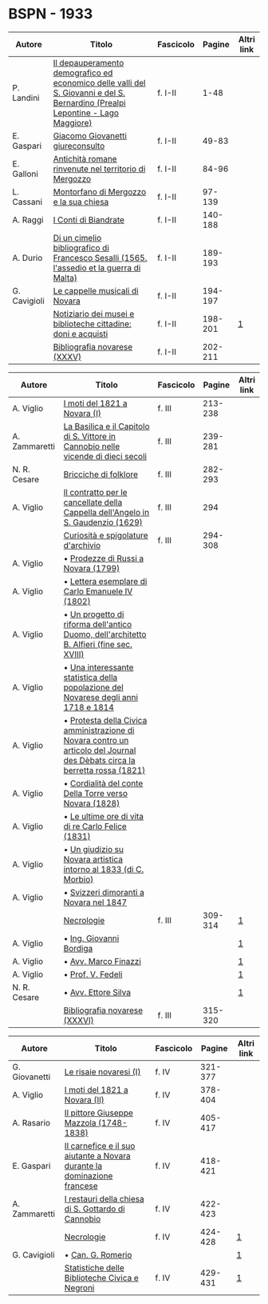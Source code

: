 # BSPN - 1933

| Autore       | Titolo                                                                                                                                                                              | Fascicolo | Pagine  | Altri link                                             |
|--------------|-------------------------------------------------------------------------------------------------------------------------------------------------------------------------------------|-----------|---------|--------------------------------------------------------|
| P. Landini   | [Il depauperamento demografico ed economico delle valli del S. Giovanni e del S. Bernardino (Prealpi Lepontine - Lago Maggiore)](https://en.calameo.com/read/0072607355160cc0037ce) | f. I-II   | 1-48    |                                                        |
| E. Gaspari   | [Giacomo Giovanetti giureconsulto](https://en.calameo.com/read/0072607355160cc0037ce)                                                                                               | f. I-II   | 49-83   |                                                        |
| E. Galloni   | [Antichità romane rinvenute nel territorio di Mergozzo](https://en.calameo.com/read/0072607355160cc0037ce)                                                                          | f. I-II   | 84-96   |                                                        |
| L. Cassani   | [Montorfano di Mergozzo e la sua chiesa](https://en.calameo.com/read/0072607355160cc0037ce)                                                                                         | f. I-II   | 97-139  |                                                        |
| A. Raggi     | [I Conti di Biandrate](https://en.calameo.com/read/0072607355160cc0037ce)                                                                                                           | f. I-II   | 140-188 |                                                        |
| A. Durio     | [Di un cimelio bibliografico di Francesco Sesalli (1565. l'assedio et la guerra di Malta)](https://en.calameo.com/read/0072607355160cc0037ce)                                       | f. I-II   | 189-193 |                                                        |
| G. Cavigioli | [Le cappelle musicali di Novara](https://en.calameo.com/read/0072607355160cc0037ce)                                                                                                 | f. I-II   | 194-197 |                                                        |
|              | [Notiziario dei musei e biblioteche cittadine: doni e acquisti](http://www.ssno.it/BSPNo/bspn_not33.html#331)                                                                       | f. I-II   | 198-201 | [1](https://en.calameo.com/read/0072607355160cc0037ce) |
|              | [Bibliografia novarese (XXXV)](https://en.calameo.com/read/0072607355160cc0037ce)                                                                                                   | f. I-II   | 202-211 |                                                        |

| Autore        | Titolo                                                                                                                                                                          | Fascicolo | Pagine  | Altri link                                             |
|---------------|---------------------------------------------------------------------------------------------------------------------------------------------------------------------------------|-----------|---------|--------------------------------------------------------|
| A. Viglio     | [I moti del 1821 a Novara (I)](https://en.calameo.com/read/0072607356c0a3815ed4d)                                                                                               | f. III    | 213-238 |                                                        |
| A. Zammaretti | [La Basilica e il Capitolo di S. Vittore in Cannobio nelle vicende di dieci secoli](https://en.calameo.com/read/0072607356c0a3815ed4d)                                          | f. III    | 239-281 |                                                        |
| N. R. Cesare  | [Bricciche di folklore](https://en.calameo.com/read/0072607356c0a3815ed4d)                                                                                                      | f. III    | 282-293 |                                                        |
| A. Viglio     | [Il contratto per le cancellate della Cappella dell'Angelo in S. Gaudenzio (1629)](https://en.calameo.com/read/0072607356c0a3815ed4d)                                           | f. III    | 294     |                                                        |
|               | [Curiosità e spigolature d'archivio](https://en.calameo.com/read/0072607356c0a3815ed4d)                                                                                         | f. III    | 294-308 |                                                        |
| A. Viglio     | • [Prodezze di Russi a Novara (1799)](https://en.calameo.com/read/0072607356c0a3815ed4d)                                                                                        |           |         |                                                        |
| A. Viglio     | • [Lettera esemplare di Carlo Emanuele IV (1802)](https://en.calameo.com/read/0072607356c0a3815ed4d)                                                                            |           |         |                                                        |
| A. Viglio     | • [Un progetto di riforma dell'antico Duomo, dell'architetto B. Alfieri (fine sec. XVIII)](https://en.calameo.com/read/0072607356c0a3815ed4d)                                   |           |         |                                                        |
| A. Viglio     | • [Una interessante statistica della popolazione del Novarese degli anni 1718 e 1814](https://en.calameo.com/read/0072607356c0a3815ed4d)                                        |           |         |                                                        |
| A. Viglio     | • [Protesta della Civica amministrazione di Novara contro un articolo del Journal des Dèbats circa la berretta rossa (1821)](https://en.calameo.com/read/0072607356c0a3815ed4d) |           |         |                                                        |
| A. Viglio     | • [Cordialità del conte Della Torre verso Novara (1828)](https://en.calameo.com/read/0072607356c0a3815ed4d)                                                                     |           |         |                                                        |
| A. Viglio     | • [Le ultime ore di vita di re Carlo Felice (1831)](https://en.calameo.com/read/0072607356c0a3815ed4d)                                                                          |           |         |                                                        |
| A. Viglio     | • [Un giudizio su Novara artistica intorno al 1833 (di C. Morbio)](https://en.calameo.com/read/0072607356c0a3815ed4d)                                                           |           |         |                                                        |
| A. Viglio     | • [Svizzeri dimoranti a Novara nel 1847](https://en.calameo.com/read/0072607356c0a3815ed4d)                                                                                     |           |         |                                                        |
|               | [Necrologie](http://www.ssno.it/BSPNo/bspn_not33.html#333)                                                                                                                      | f. III    | 309-314 | [1](https://en.calameo.com/read/0072607356c0a3815ed4d) |
| A. Viglio     | • [Ing. Giovanni Bordiga](http://www.ssno.it/BSPNo/bspn_not33.html#333bord)                                                                                                     |           |         | [1](https://en.calameo.com/read/0072607356c0a3815ed4d) |
| A. Viglio     | • [Avv. Marco Finazzi](http://www.ssno.it/BSPNo/bspn_not33.html#333fin)                                                                                                         |           |         | [1](https://en.calameo.com/read/0072607356c0a3815ed4d) |
| A. Viglio     | • [Prof. V. Fedeli](http://www.ssno.it/BSPNo/bspn_not33.html#333fed)                                                                                                            |           |         | [1](https://en.calameo.com/read/0072607356c0a3815ed4d) |
| N. R. Cesare  | • [Avv. Ettore Silva](http://www.ssno.it/BSPNo/bspn_not33.html#333sil)                                                                                                          |           |         | [1](https://en.calameo.com/read/0072607356c0a3815ed4d) |
|               | [Bibliografia novarese (XXXVI)](https://en.calameo.com/read/0072607356c0a3815ed4d)                                                                                              | f. III    | 315-320 |                                                        |

| Autore        | Titolo                                                                                                                       | Fascicolo | Pagine  | Altri link                                             |
|---------------|------------------------------------------------------------------------------------------------------------------------------|-----------|---------|--------------------------------------------------------|
| G. Giovanetti | [Le risaie novaresi (I)](https://en.calameo.com/read/0072607352f1d7529f69a)                                                  | f. IV     | 321-377 |                                                        |
| A. Viglio     | [I moti del 1821 a Novara (II)](https://en.calameo.com/read/0072607352f1d7529f69a)                                           | f. IV     | 378-404 |                                                        |
| A. Rasario    | [Il pittore Giuseppe Mazzola (1748-1838)](https://en.calameo.com/read/0072607352f1d7529f69a)                                 | f. IV     | 405-417 |                                                        |
| E. Gaspari    | [Il carnefice e il suo aiutante a Novara durante la dominazione francese](https://en.calameo.com/read/0072607352f1d7529f69a) | f. IV     | 418-421 |                                                        |
| A. Zammaretti | [I restauri della chiesa di S. Gottardo di Cannobio](https://en.calameo.com/read/0072607352f1d7529f69a)                      | f. IV     | 422-423 |                                                        |
|               | [Necrologie](http://www.ssno.it/BSPNo/bspn_not33.html#334a)                                                                  | f. IV     | 424-428 | [1](https://en.calameo.com/read/0072607352f1d7529f69a) |
| G. Cavigioli  | • [Can. G. Romerio](http://www.ssno.it/BSPNo/bspn_not33.html#334rom)                                                         |           |         | [1](https://en.calameo.com/read/0072607352f1d7529f69a) |
|               | [Statistiche delle Biblioteche Civica e Negroni](http://www.ssno.it/BSPNo/bspn_not33.html#334b)                              | f. IV     | 429-431 | [1](https://en.calameo.com/read/0072607352f1d7529f69a) |
